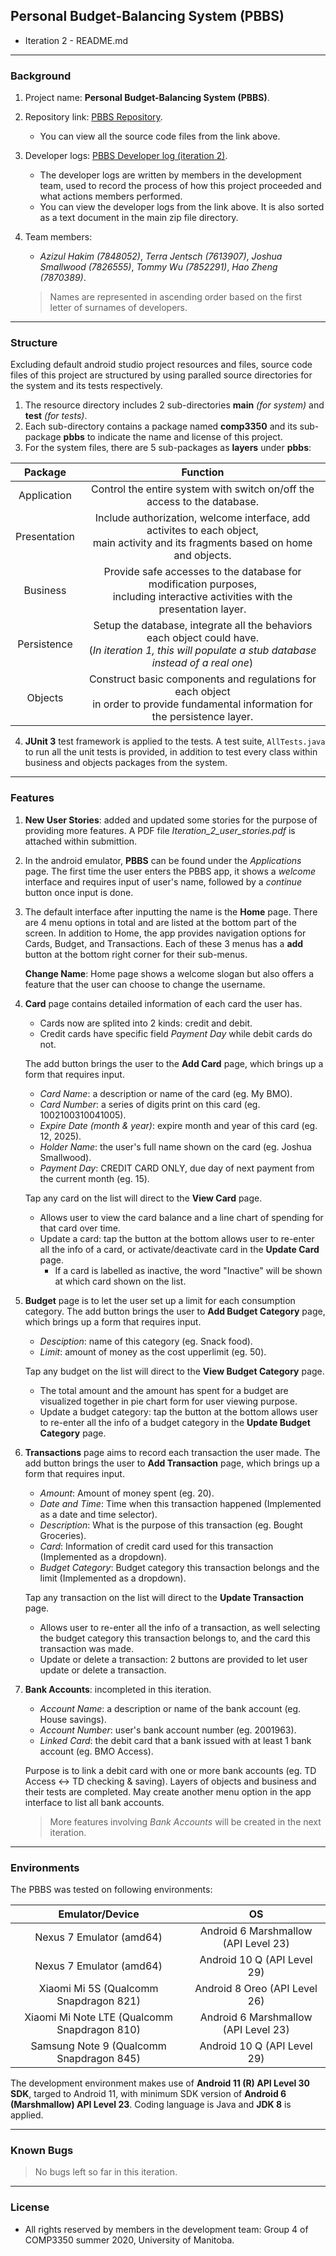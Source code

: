 ## Personal Budget-Balancing System (PBBS)

* Iteration 2 - README.md

---

### Background

1. Project name: **Personal Budget-Balancing System (PBBS)**.

2. Repository link: [PBBS Repository](https://github.com/tommyvct/FigureHub_3350).

   * You can view all the source code files from the link above.

3. Developer logs: [PBBS Developer log (iteration 2)](https://github.com/tommyvct/FigureHub_3350/projects/3).

   * The developer logs are written by members in the development team, used to record the process of how this project proceeded and what actions members performed.
   * You can view the developer logs from the link above. It is also sorted as a text document in the main zip file directory.

4. Team members:

   * *Azizul Hakim (7848052)*,	*Terra Jentsch (7613907)*,	*Joshua Smallwood (7826555)*,	*Tommy Wu (7852291)*,	*Hao Zheng (7870389)*.

   > Names are represented in ascending order based on the first letter of surnames of developers.

---

### Structure

Excluding default android studio project resources and files, source code files of this project are structured by using paralled source directories for the system and its tests respectively.

1. The resource directory includes 2 sub-directories **main** *(for system)* and **test** *(for tests)*.
2. Each sub-directory contains a package named **comp3350** and its sub-package **pbbs** to indicate the name and license of this project.
3. For the system files, there are 5 sub-packages as **layers** under **pbbs**:

|   Package    |                           Function                           |
| :----------: | :----------------------------------------------------------: |
| Application  | Control the entire system with switch on/off the access to the database. |
| Presentation | Include authorization, welcome interface, add activites to each object,<br/>main activity and its fragments based on home and objects. |
|   Business   | Provide safe accesses to the database for modification purposes,<br/>including interactive activities with the presentation layer. |
| Persistence  | Setup the database, integrate all the behaviors each object could have.<br/>(*In iteration 1, this will populate a stub database instead of a real one*) |
|   Objects    | Construct basic components and regulations for each object<br/>in order to provide fundamental information for the persistence layer. |

4.  **JUnit 3** test framework is applied to the tests. A test suite, `AllTests.java` to run all the unit tests is provided, in addition to test every class within business and objects packages from the system.

---

### Features

1. **New User Stories**: added and updated some stories for the purpose of providing more features. A PDF file *Iteration_2_user_stories.pdf* is attached within submittion.

2. In the android emulator, **PBBS** can be found under the *Applications* page. The first time the user enters the PBBS app, it shows a *welcome* interface and requires input of user's name, followed by a *continue* button once input is done.

3. The default interface after inputting the name is the **Home** page. There are 4 menu options in total and are listed at the bottom part of the screen. In addition to Home, the app provides navigation options for Cards, Budget, and Transactions. Each of these 3 menus has a **add** button at the bottom right corner for their sub-menus.

   **Change Name**: Home page shows a welcome slogan but also offers a feature that the user can choose to change the username.

4. **Card** page contains detailed information of each card the user has.

   * Cards now are splited into 2 kinds: credit and debit.
   * Credit cards have specific field *Payment Day* while debit cards do not.

   The add button brings the user to the **Add Card** page, which brings up a form that requires input.

   * *Card Name*: a description or name of the card (eg. My BMO).
   * *Card Number*: a series of digits print on this card (eg. 1002100310041005).
   * *Expire Date (month & year)*: expire month and year of this card (eg. 12, 2025).
   * *Holder Name*: the user's full name shown on the card (eg. Joshua Smallwood).
   * *Payment Day*: CREDIT CARD ONLY, due day of next payment from the current month (eg. 15).

   Tap any card on the list will direct to the **View Card** page.

   * Allows user to view the card balance and a line chart of spending for that card over time.
   * Update a card: tap the button at the bottom allows user to re-enter all the info of a card, or activate/deactivate card in the **Update Card** page.
     * If a card is labelled as inactive, the word "Inactive" will be shown at which card shown on the list.

5. **Budget** page is to let the user set up a limit for each consumption category. The add button brings the user to **Add Budget Category** page, which brings up a form that requires input.

   * *Desciption*: name of this category (eg. Snack food).
   * *Limit*: amount of money as the cost upperlimit (eg. 50).

   Tap any budget on the list will direct to the **View Budget Category** page.

   * The total amount and the amount has spent for a budget are visualized together in pie chart form for user viewing purpose.
   * Update a budget category: tap the button at the bottom allows user to re-enter all the info of a budget category in the **Update Budget Category** page.

6. **Transactions** page aims to record each transaction the user made. The add button brings the user to **Add Transaction** page, which brings up a form that requires input.

   * *Amount*: Amount of money spent (eg. 20).
   * *Date and Time*: Time when this transaction happened (Implemented as a date and time selector).
   * *Description*: What is the purpose of this transaction (eg. Bought Groceries).
   * *Card*: Information of credit card used for this transaction (Implemented as a dropdown).
   * *Budget Category*: Budget category this transaction belongs and the limit (Implemented as a dropdown).

   Tap any transaction on the list will direct to the **Update Transaction** page.

   * Allows user to re-enter all the info of a transaction, as well selecting the budget category this transaction belongs to, and the card this transaction was made.
   * Update or delete a transaction: 2 buttons are provided to let user update or delete a transaction.

7. **Bank Accounts**: incompleted in this iteration.

   * *Account Name*: a description or name of the bank account (eg. House savings).
   * *Account Number*: user's bank account number (eg. 2001963).
   * *Linked Card*: the debit card that a bank issued with at least 1 bank account (eg. BMO Access).

   Purpose is to link a debit card with one or more bank accounts (eg. TD Access <-> TD checking & saving). Layers of objects and business and their tests are completed. May create another menu option in the app interface to list all bank accounts.

   > More features involving *Bank Accounts* will be created in the next iteration.

---

### Environments

The PBBS was tested on following environments:

|               Emulator/Device                |                  OS                  |
| :------------------------------------------: | :----------------------------------: |
|           Nexus 7 Emulator (amd64)           | Android 6 Marshmallow (API Level 23) |
|           Nexus 7 Emulator (amd64)           |     Android 10 Q (API Level 29)      |
|    Xiaomi Mi 5S (Qualcomm Snapdragon 821)    |    Android 8 Oreo (API Level 26)     |
| Xiaomi Mi Note LTE (Qualcomm Snapdragon 810) | Android 6 Marshmallow (API Level 23) |
|   Samsung Note 9 (Qualcomm Snapdragon 845)   |     Android 10 Q (API Level 29)      |


The development environment makes use of **Android 11 (R) API Level 30 SDK**, targed to Android 11, with minimum SDK version of **Android 6 (Marshmallow) API Level 23**. Coding language is Java and **JDK 8** is applied.

---

### Known Bugs

> No bugs left so far in this iteration. 

---

### License

- All rights reserved by members in the development team: Group 4 of COMP3350 summer 2020, University of Manitoba.
